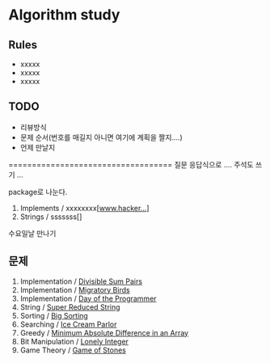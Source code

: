 # Algorithm study

## Rules
 - xxxxx
 - xxxxx
 - xxxxx

## TODO
 - 리뷰방식
 - 문제 순서(번호를 매길지 아니면 여기에 계획을 짤지....)
 - 언제 만날지


===================================
질문 응답식으로 ....
주석도 쓰기 ...

package로 나눈다.

1. Implements / xxxxxxxx[www.hacker...]
2. Strings / sssssss[]

수요일날 만나기

## 문제
1. Implementation / [Divisible Sum Pairs](https://www.hackerrank.com/challenges/divisible-sum-pairs/problem)
2. Implementation / [Migratory Birds](https://www.hackerrank.com/challenges/migratory-birds/problem)
3. Implementation / [Day of the Programmer](https://www.hackerrank.com/challenges/day-of-the-programmer/problem)
4. String / [Super Reduced String](https://www.hackerrank.com/challenges/reduced-string/problem)
5. Sorting / [Big Sorting](https://www.hackerrank.com/challenges/big-sorting/problem)
6. Searching / [Ice Cream Parlor](https://www.hackerrank.com/challenges/icecream-parlor/problem)
7. Greedy / [Minimum Absolute Difference in an Array](https://www.hackerrank.com/challenges/minimum-absolute-difference-in-an-array/problem)
8. Bit Manipulation / [Lonely Integer](https://www.hackerrank.com/challenges/lonely-integer/problem)
9. Game Theory / [Game of Stones](https://www.hackerrank.com/challenges/game-of-stones-1/problem)
